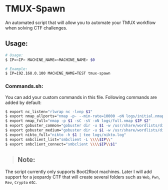 # TMUX-Spawn

An automated script that will allow you to automate your TMUX workflow when solving CTF challenges.

## Usage:

```bash
# Usage:
$ IP=<IP> MACHINE_NAME=<MACHINE_NAME> $0

# Example:
$ IP=192.168.0.100 MACHINE_NAME=TEST tmux-spawn
```

### Commands.sh:
You can add your custom commands in this file. Following commands are added by default:
```bash
$ export nc_listen="rlwrap nc -lvnp $1"
$ export nmap_allports="nmap -p- --min-rate=10000 -oN logs/initial.nmap $IP $1"
$ export nmap_full="nmap -p $1 -sC -sV -oN logs/full.nmap $IP $2"
$ export gobuster_common="gobuster dir -u $1 -w /usr/share/wordlists/dirb/common.txt -o logs/gobuster-common.txt"
$ export gobuster_medium="gobuster dir -u $1 -w /usr/share/wordlists/dirbuster/directory-list-2.3-medium.txt -o gobuster-medium.txt"
$ export nikto_full="nikto -h $1 | tee logs/nikto.log"
$ export smbclient_list="smbclient -L \\\\$IP\\"
$ export smbclient_connect="smbclient \\\\$IP\\$1"
```

> ## Note:
The script currently only supports Boot2Root machines. Later I will add support for a jeopardy CTF that will create several folders such as `Web`, `Pwn`, `Rev`, `Crypto` etc.


